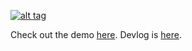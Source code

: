 [![alt tag](https://i0.wp.com/azgaar.files.wordpress.com/2017/03/80k-part.png)](https://azgaar.wordpress.com)

Check out the demo [here](https://bl.ocks.org/Azgaar/b845ce22ea68090d43a4ecfb914f51bd). Devlog is [here](https://azgaar.wordpress.com/).
